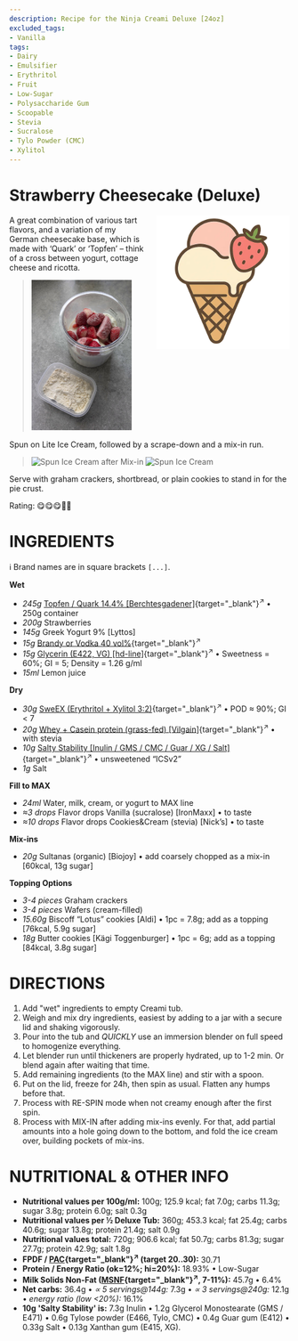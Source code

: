 ```yaml
---
description: Recipe for the Ninja Creami Deluxe [24oz]
excluded_tags:
- Vanilla
tags:
- Dairy
- Emulsifier
- Erythritol
- Fruit
- Low-Sugar
- Polysaccharide Gum
- Scoopable
- Stevia
- Sucralose
- Tylo Powder (CMC)
- Xylitol
---
```

# Strawberry Cheesecake (Deluxe)
<img style="float: right; margin-left: 1.5em;" width=240 alt="Logo" src="https://raw.githubusercontent.com/jhermann/ice-creamery/refs/heads/main/assets/strawberry-ice-cream-logo.png" />

A great combination of various tart flavors,
and a variation of my German cheesecake base, which is made with ‘Quark’ or ‘Topfen’
– think of a cross between yogurt, cottage cheese and ricotta.

> <img width=180 alt="Spun Ice Cream after Mix-in" src="Strawberry-Cheesecake_2025-07-20.jpg" class="zoomable" />

Spun on Lite Ice Cream, followed by a scrape-down and a mix-in run.

> <img width=331 alt="Spun Ice Cream after Mix-in" src="Strawberry-Cheesecake_2024-12-29_1.jpg" class="zoomable" />
> <img width=331 alt="Spun Ice Cream" src="Strawberry-Cheesecake_2024-12-29_2.jpg" class="zoomable" />

Serve with graham crackers, shortbread, or plain cookies to stand in for the pie crust.

Rating: 😋😋😋🍓🍓

# INGREDIENTS

ℹ️ Brand names are in square brackets `[...]`.

**Wet**

  - _245g_ [Topfen / Quark 14.4% \[Berchtesgadener\]](/ice-creamery/info/ingredients/#quark-topfen){target="_blank"}<sup>↗</sup> • 250g container
  - _200g_ Strawberries
  - _145g_ Greek Yogurt 9% [Lyttos]
  - _15g_ [Brandy or Vodka 40 vol%](/ice-creamery/info/ingredients/#alcohol-ethanol){target="_blank"}<sup>↗</sup>
  - _15g_ [Glycerin (E422, VG) \[hd-line\]](/ice-creamery/info/ingredients/#vegetable-glycerin-glycerol-vg-e422){target="_blank"}<sup>↗</sup> • Sweetness = 60%; GI = 5; Density = 1.26 g/ml
  - _15ml_ Lemon juice

**Dry**

  - _30g_ [SweEX (Erythritol + Xylitol 3:2)](/ice-creamery/info/ingredients/#sweex-erythritol-xylitol-blend){target="_blank"}<sup>↗</sup> • POD ≈ 90%; GI < 7
  - _20g_ [Whey + Casein protein (grass-fed) \[Vilgain\]](/ice-creamery/info/ingredients/#whey-protein){target="_blank"}<sup>↗</sup> • with stevia
  - _10g_ [Salty Stability \[Inulin / GMS / CMC / Guar / XG / Salt\]](/ice-creamery/S/Salty%20Stability/){target="_blank"}<sup>↗</sup> • unsweetened “ICSv2”
  - _1g_ Salt

**Fill to MAX**

  - _24ml_ Water, milk, cream, or yogurt to MAX line
  - _≈3 drops_ Flavor drops Vanilla (sucralose) [IronMaxx] • to taste
  - _≈10 drops_ Flavor drops Cookies&Cream (stevia) [Nick’s] • to taste

**Mix-ins**

  - _20g_ Sultanas (organic) [Biojoy] • add coarsely chopped as a mix-in [60kcal, 13g sugar]

**Topping Options**

  - _3-4 pieces_ Graham crackers
  - _3-4 pieces_ Wafers (cream-filled)
  - _15.60g_ Biscoff “Lotus” cookies [Aldi] • 1pc = 7.8g; add as a topping [76kcal, 5.9g sugar]
  - _18g_ Butter cookies [Kägi Toggenburger] • 1pc = 6g; add as a topping [84kcal, 3.8g sugar]

# DIRECTIONS

 1. Add "wet" ingredients to empty Creami tub.
 1. Weigh and mix dry ingredients, easiest by adding to a jar with a secure lid and shaking vigorously.
 1. Pour into the tub and *QUICKLY* use an immersion blender on full speed to homogenize everything.
 1. Let blender run until thickeners are properly hydrated, up to 1-2 min. Or blend again after waiting that time.
 1. Add remaining ingredients (to the MAX line) and stir with a spoon.
 1. Put on the lid, freeze for 24h, then spin as usual. Flatten any humps before that.
 1. Process with RE-SPIN mode when not creamy enough after the first spin.
 1. Process with MIX-IN after adding mix-ins evenly. For that, add partial amounts into a hole going down to the bottom, and fold the ice cream over, building pockets of mix-ins.

# NUTRITIONAL & OTHER INFO
- **Nutritional values per 100g/ml:** 100g; 125.9 kcal; fat 7.0g; carbs 11.3g; sugar 3.8g; protein 6.0g; salt 0.3g
- **Nutritional values per ½ Deluxe Tub:** 360g; 453.3 kcal; fat 25.4g; carbs 40.6g; sugar 13.8g; protein 21.4g; salt 0.9g
- **Nutritional values total:** 720g; 906.6 kcal; fat 50.7g; carbs 81.3g; sugar 27.7g; protein 42.9g; salt 1.8g
- **FPDF / [PAC](/ice-creamery/info/glossary/#potere-anti-congelante-pac){target="_blank"}<sup>↗</sup> (target 20..30):** 30.71
- **Protein / Energy Ratio (ok=12%; hi=20%):** 18.93% • Low-Sugar
- **Milk Solids Non-Fat ([MSNF](/ice-creamery/info/glossary/#milk-solids-not-fat-msnf){target="_blank"}<sup>↗</sup>, 7-11%):** 45.7g • 6.4%
- **Net carbs:** 36.4g • *∝ 5 servings@144g:* 7.3g • *∝ 3 servings@240g:* 12.1g • *energy ratio (low <20%):* 16.1%
- **10g 'Salty Stability' is:** 7.3g Inulin • 1.2g Glycerol Monostearate (GMS / E471) • 0.6g Tylose powder (E466, Tylo, CMC) • 0.4g Guar gum (E412) • 0.33g Salt • 0.13g Xanthan gum (E415, XG).
